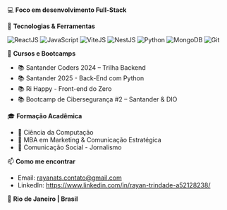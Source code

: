💻 **Foco em desenvolvimento Full-Stack**

🧠 **Tecnologias & Ferramentas**  

  ![ReactJS](https://img.shields.io/badge/-ReactJS-61DAFB?style=for-the-badge&logo=react&logoColor=000)
  ![JavaScript](https://img.shields.io/badge/-JavaScript-F7DF1E?style=for-the-badge&logo=javascript&logoColor=000)
  ![ViteJS](https://img.shields.io/badge/-Vite-646CFF?style=for-the-badge&logo=vite&logoColor=white)
  ![NestJS](https://img.shields.io/badge/-Nest.js-000?style=for-the-badge&logo=nextdotjs)
  ![Python](https://img.shields.io/badge/-Python-3776AB?style=for-the-badge&logo=python&logoColor=fff)
  ![MongoDB](https://img.shields.io/badge/-MongoDB-47A248?style=for-the-badge&logo=mongodb&logoColor=fff)
  ![Git](https://img.shields.io/badge/-Git-F05032?style=for-the-badge&logo=git&logoColor=fff)

🚀 **Cursos e Bootcamps**
  - 📚 Santander Coders 2024 – Trilha Backend  
  - 📚 Santander 2025 - Back-End com Python  
  - 📚 Ri Happy - Front-end do Zero  
  - 📚 Bootcamp de Cibersegurança #2 – Santander & DIO  

🎓 **Formação Acadêmica**
  - 📘 Ciência da Computação  
  - 📗 MBA em Marketing & Comunicação Estratégica    
  - 📙 Comunicação Social - Jornalismo  

📫 **Como me encontrar**
  - Email: rayanats.contato@gmail.com  
  - LinkedIn: https://www.linkedin.com/in/rayan-trindade-a52128238/

📍 **Rio de Janeiro | Brasil**

